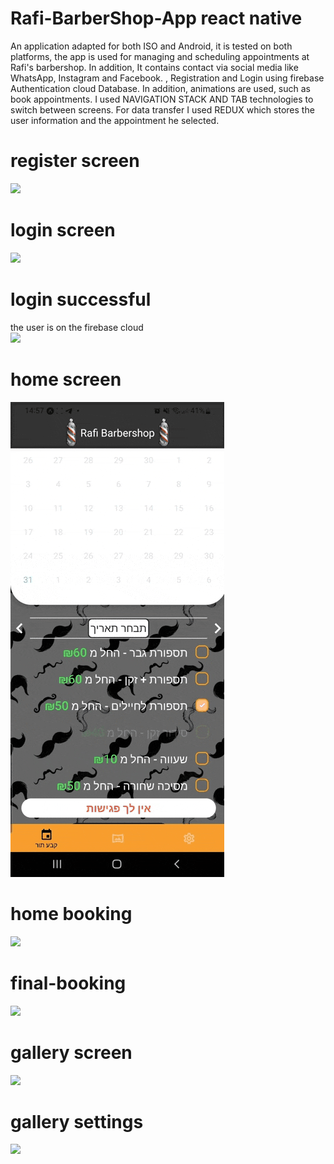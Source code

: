 # Rafi-BarberShop-App react native

An application adapted for both ISO and Android, it is tested on both platforms, the app is used for managing and scheduling appointments at Rafi's barbershop. In addition, It contains contact via social media like WhatsApp, Instagram and Facebook.
, Registration and Login using firebase Authentication cloud Database.
In addition, animations are used, such as book appointments.
I used NAVIGATION STACK AND TAB technologies to switch between screens.
For data transfer I used REDUX which stores the user information and the appointment he selected.


# register screen
![](./gif-barbershop-app/register.gif)


# login screen
![](./gif-barbershop-app/login.gif)


# login successful
the user is on the firebase cloud 
<br>
![](./gif-barbershop-app/login-successful.gif)


# home screen
![](./gif-barbershop-app/home-selected.gif)


# home booking
![](./gif-barbershop-app/home-booking.gif)


# final-booking
![](./gif-barbershop-app/final-booking.gif)


# gallery screen
![](./gif-barbershop-app/gallery.gif)


# gallery settings
![](./gif-barbershop-app/settings.gif)
